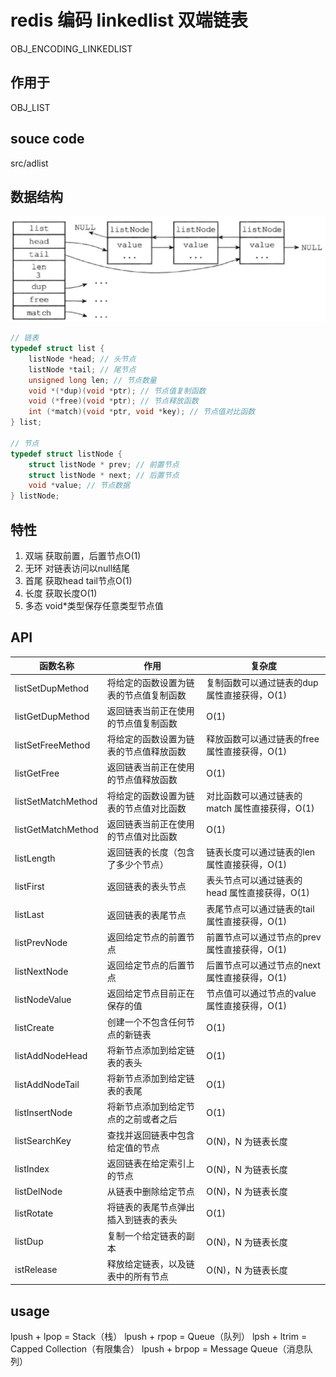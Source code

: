 # redis 编码 linkedlist 双端链表

OBJ_ENCODING_LINKEDLIST

## 作用于

OBJ_LIST

## souce code

src/adlist

## 数据结构

![img](res/redis-encoding-adlist.png)

```c
// 链表
typedef struct list {
    listNode *head; // 头节点
    listNode *tail; // 尾节点
    unsigned long len; // 节点数量
    void *(*dup)(void *ptr); // 节点值复制函数
    void (*free)(void *ptr); // 节点释放函数
    int (*match)(void *ptr, void *key); // 节点值对比函数
} list;

// 节点
typedef struct listNode {
    struct listNode * prev; // 前置节点
    struct listNode * next; // 后置节点
    void *value; // 节点数据
} listNode;
```

## 特性

1. 双端 获取前置，后置节点O(1)  
2. 无环 对链表访问以null结尾  
3. 首尾 获取head tail节点O(1)  
4. 长度 获取长度O(1)  
5. 多态 void*类型保存任意类型节点值  

## API

| 函数名称           | 作用                                   | 复杂度                                         |
| ------------------ | -------------------------------------- | ---------------------------------------------- |
| listSetDupMethod   | 将给定的函数设置为链表的节点值复制函数 | 复制函数可以通过链表的dup 属性直接获得，O(1)   |
| listGetDupMethod   | 返回链表当前正在使用的节点值复制函数   | O(1)                                           |
| listSetFreeMethod  | 将给定的函数设置为链表的节点值释放函数 | 释放函数可以通过链表的free 属性直接获得，O(1)  |
| listGetFree        | 返回链表当前正在使用的节点值释放函数   | O(1)                                           |
| listSetMatchMethod | 将给定的函数设置为链表的节点值对比函数 | 对比函数可以通过链表的match 属性直接获得，O(1) |
| listGetMatchMethod | 返回链表当前正在使用的节点值对比函数   | O(1)                                           |
| listLength         | 返回链表的长度（包含了多少个节点）     | 链表长度可以通过链表的len 属性直接获得，O(1)   |
| listFirst          | 返回链表的表头节点                     | 表头节点可以通过链表的head 属性直接获得，O(1)  |
| listLast           | 返回链表的表尾节点                     | 表尾节点可以通过链表的tail 属性直接获得，O(1)  |
| listPrevNode       | 返回给定节点的前置节点                 | 前置节点可以通过节点的prev 属性直接获得，O(1)  |
| listNextNode       | 返回给定节点的后置节点                 | 后置节点可以通过节点的next 属性直接获得，O(1)  |
| listNodeValue      | 返回给定节点目前正在保存的值           | 节点值可以通过节点的value属性直接获得，O(1)    |
| listCreate         | 创建一个不包含任何节点的新链表         | O(1)                                           |
| listAddNodeHead    | 将新节点添加到给定链表的表头           | O(1)                                           |
| listAddNodeTail    | 将新节点添加到给定链表的表尾           | O(1)                                           |
| listInsertNode     | 将新节点添加到给定节点的之前或者之后   | O(1)                                           |
| listSearchKey      | 查找并返回链表中包含给定值的节点       | O(N)，N 为链表长度                             |
| listIndex          | 返回链表在给定索引上的节点             | O(N)，N 为链表长度                             |
| listDelNode        | 从链表中删除给定节点                   | O(N)，N 为链表长度                             |
| listRotate         | 将链表的表尾节点弹出插入到链表的表头   | O(1)                                           |
| listDup            | 复制一个给定链表的副本                 | O(N)，N 为链表长度                             |
| istRelease         | 释放给定链表，以及链表中的所有节点     | O(N)，N 为链表长度                             |

## usage

lpush + lpop = Stack（栈）
lpush + rpop = Queue（队列）
lpsh + ltrim = Capped Collection（有限集合）
lpush + brpop = Message Queue（消息队列）
